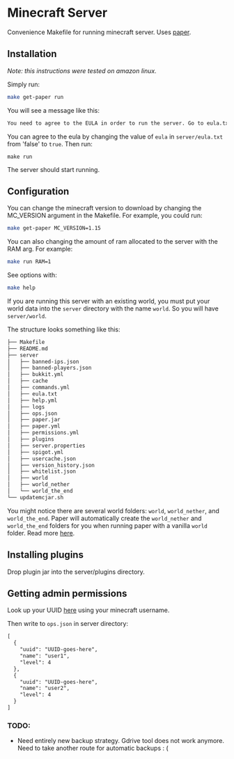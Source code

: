 # Minecraft Server 

Convenience Makefile for running minecraft server. Uses [paper](https://papermc.io/).

## Installation
*Note: this instructions were tested on amazon linux.*

Simply run:
```bash
make get-paper run 
```
You will see a message like this:
```txt
You need to agree to the EULA in order to run the server. Go to eula.txt for more info.
```
You can agree to the eula by changing the value of `eula` in `server/eula.txt` from 'false' to `true`.
Then run:
```
make run
```
The server should start running.

## Configuration
You can change the minecraft version to download by changing the MC_VERSION argument in the Makefile. For example, you could run:
```bash
make get-paper MC_VERSION=1.15
```
You can also changing the amount of ram allocated to the server with the RAM arg. For example:
```bash
make run RAM=1
```

See options with:
```bash
make help
```

If you are running this server with an existing world, you must put your world data into the `server` directory with the name `world`. So you will have `server/world`.

The structure looks something like this:
```txt
├── Makefile
├── README.md
├── server
│   ├── banned-ips.json
│   ├── banned-players.json
│   ├── bukkit.yml
│   ├── cache
│   ├── commands.yml
│   ├── eula.txt
│   ├── help.yml
│   ├── logs
│   ├── ops.json
│   ├── paper.jar
│   ├── paper.yml
│   ├── permissions.yml
│   ├── plugins
│   ├── server.properties
│   ├── spigot.yml
│   ├── usercache.json
│   ├── version_history.json
│   ├── whitelist.json
│   ├── world
│   ├── world_nether
│   └── world_the_end
└── updatemcjar.sh
```
You might notice there are several world folders: `world`, `world_nether`, and `world_the_end`. Paper will automatically create the `world_nether` and `world_the_end` folders for you when running paper with a vanilla `world` folder. Read more [here](https://paper.readthedocs.io/en/latest/server/getting-started.html#migrating-from-vanilla).

## Installing plugins
Drop plugin jar into the server/plugins directory.


## Getting admin permissions

Look up your UUID [here](https://mcuuid.net/) using your minecraft username.

Then write to `ops.json` in server directory:
```txt
[
  {
    "uuid": "UUID-goes-here",
    "name": "user1",
    "level": 4
  },
  {
    "uuid": "UUID-goes-here",
    "name": "user2",
    "level": 4
  }
]
```

### TODO:
- Need entirely new backup strategy. Gdrive tool does not work anymore. Need to take another route for automatic backups : (
